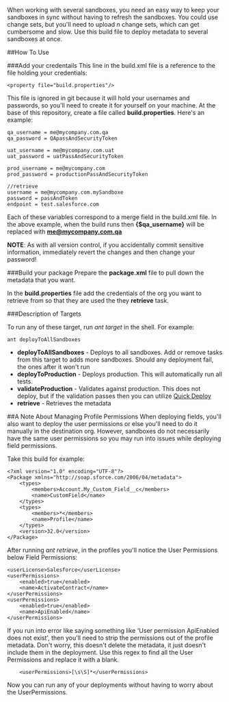 When working with several sandboxes, you need an easy way to keep your sandboxes in sync without having to refresh the sandboxes. You could use change sets, but you'll need to upload *n* change sets, which can get cumbersome and slow. Use this build file to deploy metadata to several sandboxes at once.


##How To Use

###Add your credentails
This line in the build.xml file is a reference to the file holding your credentials:

```
<property file="build.properties"/>
```

This file is ignored in git because it will hold your usernames and passwords, so you'll need to create it for yourself on your machine. At the base of this repository, create a file called **build.properties**. Here's an example:

```
qa_username = me@mycompany.com.qa
qa_password = QApassAndSecurityToken

uat_username = me@mycompany.com.uat
uat_password = uatPassAndSecurityToken

prod_username = me@mycompany.com
prod_password = productionPassAndSecurityToken

//retrieve
username = me@mycompany.com.mySandboxe
password = passAndToken
endpoint = test.salesforce.com
```

Each of these variables correspond to a merge field in the build.xml file. In the above example, when the build runs then **{$qa_username}** will be replaced with **me@mycompany.com.qa**

**NOTE**: As with all version control, if you accidentally commit sensitive information, immediately revert the changes and then change your password!

###Build your package
Prepare the **package.xml** file to pull down the metadata that you want.

In the **build.properties** file add the credentials of the org you want to retrieve from so that they are used the they **retrieve** task.

###Description of Targets

To run any of these target, run *ant target* in the shell. For example:

```
ant deployToAllSandboxes
```

* **deployToAllSandboxes** - Deploys to all sandboxes. Add or remove tasks from this target to adds more sandboxes. Should any deployment fail, the ones after it won't run
* **deployToProduction** - Deploys production. This will automatically run all tests.
* **validateProduction** - Validates against production. This does not deploy, but if the validation passes then you can utilize [Quick Deploy](http://releasenotes.docs.salesforce.com/en-us/spring15/release-notes/rn_quick_deployment_ga.htm)
* **retrieve** - Retrieves the metadata 

##A Note About Managing Profile Permissions
When deploying fields, you'll also want to deploy the user permissions or else you'll need to do it manually in the destination org. However,
sandboxes do not necessarily have the same user permissions so you may run into issues while deploying field permissions.

Take this build for example:

```
<?xml version="1.0" encoding="UTF-8"?>
<Package xmlns="http://soap.sforce.com/2006/04/metadata">
    <types>
        <members>Account.My_Custom_Field__c</members>
        <name>CustomField</name>
    </types>
    <types>
        <members>*</members>
        <name>Profile</name>
    </types>
    <version>32.0</version>
</Package>
```

After running *ant retrieve*, in the profiles you'll notice the User Permissions below Field Permissions:

```
<userLicense>Salesforce</userLicense>
<userPermissions>
    <enabled>true</enabled>
    <name>ActivateContract</name>
</userPermissions>
<userPermissions>
    <enabled>true</enabled>
    <name>ApiEnabled</name>
</userPermissions>
```

If you run into error like saying something like 'User permission ApiEnabled does not exist', then you'll need to strip the permissions out of the profile metadata.
Don't worry, this doesn't delete the metadata, it just doesn't include them in the deployment. Use this regex to find all the User Permissions and replace it with a blank.

```
	<userPermissions>[\s\S]*</userPermissions>
```

Now you can run any of your deployments without having to worry about the UserPermissions.

